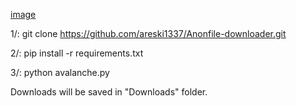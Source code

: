 [image](https://user-images.githubusercontent.com/78375265/187053572-adc1ad13-aa57-44b8-a2a2-67a41bddc0fc.png)

1/: git clone https://github.com/areski1337/Anonfile-downloader.git

2/: pip install -r requirements.txt

3/: python avalanche.py


Downloads will be saved in "Downloads" folder.
